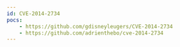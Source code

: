 ```yaml
---
id: CVE-2014-2734
pocs:
    - https://github.com/gdisneyleugers/CVE-2014-2734
    - https://github.com/adrienthebo/cve-2014-2734
---
```

